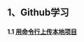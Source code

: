 
## 1、Github学习

#### 1.1 [用命令行上传本地项目]( https://github.com/Asachild/LearningNotes/blob/master/Github/1.1uploadProject.md )
